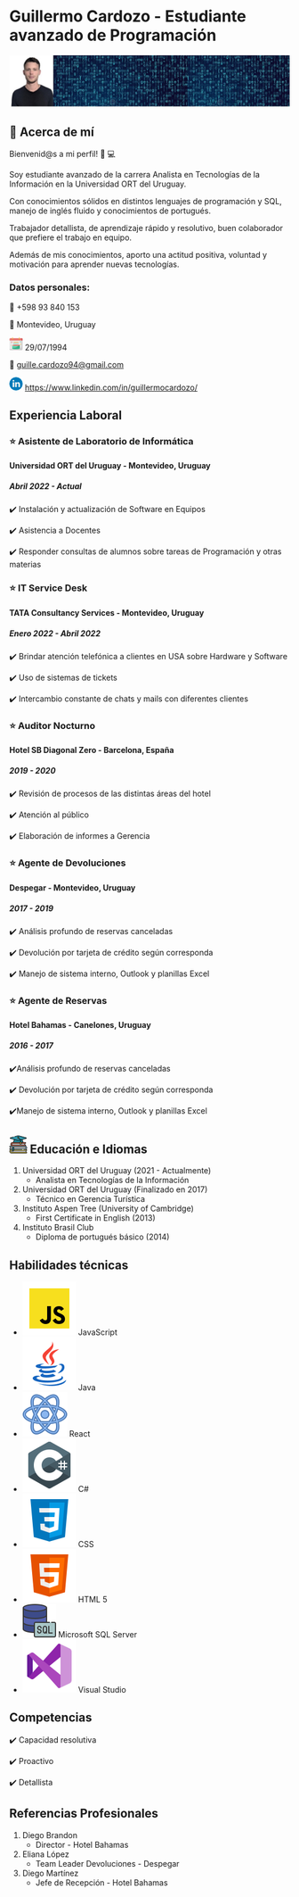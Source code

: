 # **Guillermo Cardozo - Estudiante avanzado de Programación**
![This is me](FotoGitHub.jpg)  
   
## :memo: **Acerca de mí**  
Bienvenid@s a mi perfil! :wave: :computer:

Soy estudiante avanzado de la carrera Analista en Tecnologías de la Información en la Universidad ORT del Uruguay.

Con conocimientos sólidos en distintos lenguajes de programación y SQL, manejo de inglés fluido y conocimientos de portugués.

Trabajador detallista, de aprendizaje rápido y resolutivo, buen colaborador que prefiere el trabajo en equipo.

Además de mis conocimientos, aporto una actitud positiva, voluntad y motivación para aprender nuevas tecnologías.

### Datos personales:

   :iphone:  +598 93 840 153
   
   :round_pushpin:  Montevideo, Uruguay
   
   ![Logo_Fecha](calendar.png)  29/07/1994
   
   :e-mail:  guille.cardozo94@gmail.com

   ![Logo LinkedIn](linkedin.png)  https://www.linkedin.com/in/guillermocardozo/
   
## **Experiencia Laboral**

### :star: Asistente de Laboratorio de Informática
#### Universidad ORT del Uruguay - Montevideo, Uruguay
##### *Abril 2022 - Actual*
   :heavy_check_mark: Instalación y actualización de Software en Equipos
   
   :heavy_check_mark: Asistencia a Docentes
   
   :heavy_check_mark: Responder consultas de alumnos sobre tareas de Programación y otras materias

### :star: IT Service Desk
#### TATA Consultancy Services - Montevideo, Uruguay
##### *Enero 2022 - Abril 2022*
   :heavy_check_mark: Brindar atención telefónica a clientes en USA sobre Hardware y Software
   
   :heavy_check_mark: Uso de sistemas de tickets
   
   :heavy_check_mark: Intercambio constante de chats y mails con diferentes clientes

### :star: Auditor Nocturno
#### Hotel SB Diagonal Zero - Barcelona, España
##### *2019 - 2020*
   :heavy_check_mark: Revisión de procesos de las distintas áreas del hotel
   
   :heavy_check_mark: Atención al público
   
   :heavy_check_mark: Elaboración de informes a Gerencia

### :star: Agente de Devoluciones
#### Despegar - Montevideo, Uruguay
##### *2017 - 2019*
   :heavy_check_mark: Análisis profundo de reservas canceladas
   
   :heavy_check_mark: Devolución por tarjeta de crédito según corresponda
   
   :heavy_check_mark: Manejo de sistema interno, Outlook y planillas Excel

### :star: Agente de Reservas
#### Hotel Bahamas - Canelones, Uruguay
##### *2016 - 2017*
   :heavy_check_mark:Análisis profundo de reservas canceladas
   
   :heavy_check_mark: Devolución por tarjeta de crédito según corresponda
   
   :heavy_check_mark:Manejo de sistema interno, Outlook y planillas Excel

## ![Logo Educacion](educacion.png) **Educación e Idiomas**

1. Universidad ORT del Uruguay (2021 - Actualmente)
   - Analista en Tecnologías de la Información
2. Universidad ORT del Uruguay (Finalizado en 2017)
   - Técnico en Gerencia Turística
3. Instituto Aspen Tree (University of Cambridge)
   - First Certificate in English (2013)
4. Instituto Brasil Club
   - Diploma de portugués básico (2014)

## **Habilidades técnicas**

- ![Logo JS](icons8-javascript.svg) JavaScript
- ![Logo Java](icons8-java.svg) Java
- ![Logo React](icons8-react.svg) React
- ![Logo Csharp](icons8-c-sharp-logo.svg) C#
- ![Logo CSS](icons8-css3.svg) CSS
- ![Logo HTML](icons8-html-5.svg) HTML 5
- ![Logo SQL](icons8-sql-60.png) Microsoft SQL Server
- ![Logo Visual](icons8-visual-studio.svg) Visual Studio

## **Competencias**
   :heavy_check_mark: Capacidad resolutiva
   
   :heavy_check_mark: Proactivo
   
   :heavy_check_mark: Detallista

## **Referencias Profesionales**
1. Diego Brandon
    - Director - Hotel Bahamas
2. Eliana López
   - Team Leader Devoluciones - Despegar
3. Diego Martínez 
   - Jefe de Recepción - Hotel Bahamas
